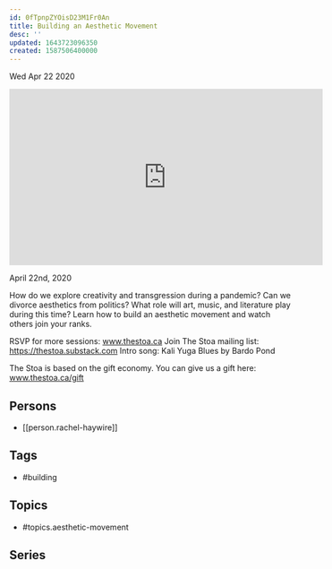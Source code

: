 ```yaml
---
id: 0fTpnpZYOisD23M1Fr0An
title: Building an Aesthetic Movement
desc: ''
updated: 1643723096350
created: 1587506400000
---
```





Wed Apr 22 2020

<iframe width="560" height="315" src="https://www.youtube.com/embed/Tr7Oa1Vojys" title="Building an Aesthetic Movement w/ Rachel Haywire" frameborder="0" allow="accelerometer; autoplay; clipboard-write; encrypted-media; gyroscope; picture-in-picture" allowfullscreen ></iframe>

April 22nd, 2020

How do we explore creativity and transgression during a pandemic? Can we divorce aesthetics from politics? What role will art, music, and literature play during this time? Learn how to build an aesthetic movement and watch others join your ranks.

RSVP for more sessions: www.thestoa.ca
Join The Stoa mailing list: https://thestoa.substack.com
Intro song: Kali Yuga Blues by Bardo Pond

The Stoa is based on the gift economy. You can give us a gift here: www.thestoa.ca/gift

## Persons

- [[person.rachel-haywire]]

## Tags

- #building

## Topics

- #topics.aesthetic-movement

## Series



